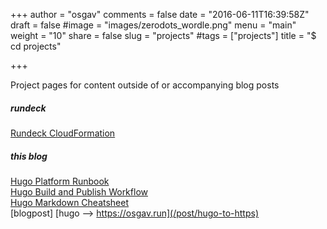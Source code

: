 +++
author = "osgav"
comments = false
date = "2016-06-11T16:39:58Z"
draft = false
#image = "images/zerodots_wordle.png"
menu = "main"
weight = "10"
share = false
slug = "projects"
#tags = ["projects"]
title = "$ cd projects"

+++

Project pages for content outside of or accompanying blog posts

##### rundeck

[Rundeck CloudFormation](/page/projects/rundeck-cloudformation)


##### this blog

[Hugo Platform Runbook](/page/projects/hugo-platform-runbook)<br />
[Hugo Build and Publish Workflow](/page/projects/hugo-build-and-publish-workflow)<br />
[Hugo Markdown Cheatsheet](/page/projects/hugo-markdown-cheatsheet)<br />
[blogpost] [hugo --> https://osgav.run](/post/hugo-to-https)<br />
